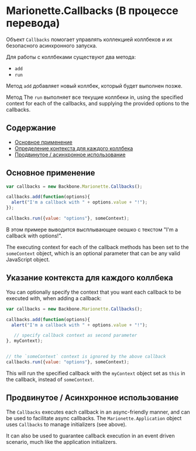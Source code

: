 # Marionette.Callbacks (В процессе перевода)

Объект `Callbacks` помогает управлять коллекцией коллбеков и их безопасного асинхронного запуска.

Для работы с коллбеками существуют два метода: 

* `add`
* `run`

Метод `add` добавляет новый коллбек, который будет выполнен позже. 

Метод The `run` выполняет все текущие коллбеки in, using the
specified context for each of the callbacks, and supplying the
provided options to the callbacks.

## Содержание

* [Основное применение](#basic-usage)
* [Определение контекста для каждого коллбека](#specify-context-per-callback)
* [Продвинутое / асинхронное использование](#advanced--async-use)

## Основное применение

```js
var callbacks = new Backbone.Marionette.Callbacks();

callbacks.add(function(options){
  alert("I'm a callback with " + options.value + "!");
});

callbacks.run({value: "options"}, someContext);
```

В этом примере выводится высплывающее окошко с текстом "I'm a callback
with options!".

The executing context for each of the callback methods has been set to the `someContext` object, which is an optional parameter that can be any valid JavaScript object.

## Указание контекста для каждого коллбека

You can optionally specify the context that you want each callback to be
executed with, when adding a callback:

```js
var callbacks = new Backbone.Marionette.Callbacks();

callbacks.add(function(options){
  alert("I'm a callback with " + options.value + "!");

   // specify callback context as second parameter
}, myContext);


// the `someContext` context is ignored by the above callback
callbacks.run({value: "options"}, someContext);
```

This will run the specified callback with the `myContext` object set as
`this` in the callback, instead of `someContext`.

## Продвинутое / Асинхронное использование

The `Callbacks` executes each callback in an async-friendly 
manner, and can be used to facilitate async callbacks. 
The `Marionette.Application` object uses `Callbacks`
to manage initializers (see above). 

It can also be used to guarantee callback execution in an event
driven scenario, much like the application initializers.